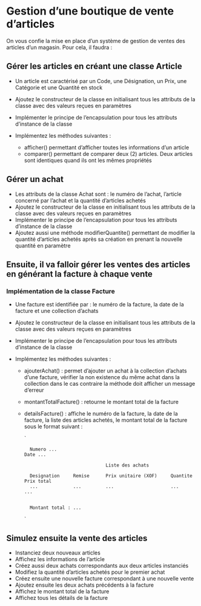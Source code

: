 # Gestion d’une boutique de vente d’articles

On vous confie la mise en place d’un système de gestion de ventes des articles d’un magasin.
Pour cela, il faudra :

## Gérer les articles en créant une classe Article

- Un article est caractérisé par un Code, une Désignation, un Prix, une Catégorie et une Quantité en stock
- Ajoutez le constructeur de la classe en initialisant tous les attributs de la classe avec des valeurs reçues en paramètres
- Implémenter le principe de l’encapsulation pour tous les attributs d’instance de la classe
- Implémentez les méthodes suivantes :

    * afficher() permettant d’afficher toutes les informations d’un article
    * comparer() permettant de comparer deux (2) articles. Deux articles sont identiques quand ils ont les mêmes propriétés

## Gérer un achat

- Les attributs de la classe Achat sont : le numéro de l’achat, l’article concerné
par l’achat et la quantité d’articles achetés
- Ajoutez le constructeur de la classe en initialisant tous les attributs de la classe
avec des valeurs reçues en paramètres
- Implémenter le principe de l’encapsulation pour tous les attributs d’instance de
la classe
- Ajoutez aussi une méthode modifierQuantite() permettant de modifier la
quantité d’articles achetés après sa création en prenant la nouvelle quantité en
paramètre

## Ensuite, il va falloir gérer les ventes des articles en générant la facture à chaque vente

### Implémentation de la classe Facture

- Une facture est identifiée par : le numéro de la facture, la date de la facture et
une collection d’achats
- Ajoutez le constructeur de la classe en initialisant tous les attributs de la classe
avec des valeurs reçues en paramètres
- Implémenter le principe de l’encapsulation pour tous les attributs d’instance de
la classe
- Implémentez les méthodes suivantes :

    * ajouterAchat() : permet d’ajouter un achat à la collection d’achats d’une facture, vérifier la non existence du même achat dans la collection dans le cas contraire la méthode doit afficher un message d’erreur
    * montantTotalFacture() : retourne le montant total de la facture
    * detailsFacture() : affiche le numéro de la facture, la date de la facture, la liste des articles achetés, le montant total de la facture sous le format suivant :

        `

            Numero ...                                                          Date ...

                                        Liste des achats
            
            Designation     Remise      Prix unitaire (XOF)     Quantite        Prix total
            ...             ...         ...                     ...             ...


            Montant total : ...

        `

## Simulez ensuite la vente des articles

- Instanciez deux nouveaux articles
- Affichez les informations de l’article
- Créez aussi deux achats correspondants aux deux articles instanciés
- Modifiez la quantité d’articles achetés pour le premier achat
- Créez ensuite une nouvelle facture correspondant à une nouvelle vente
- Ajoutez ensuite les deux achats précédents à la facture
- Affichez le montant total de la facture
- Affichez tous les détails de la facture
